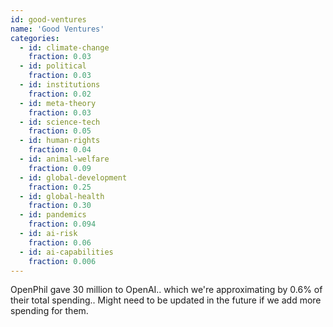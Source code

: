 ```yaml
---
id: good-ventures
name: 'Good Ventures'
categories:
  - id: climate-change
    fraction: 0.03
  - id: political
    fraction: 0.03
  - id: institutions
    fraction: 0.02
  - id: meta-theory
    fraction: 0.03
  - id: science-tech
    fraction: 0.05
  - id: human-rights
    fraction: 0.04
  - id: animal-welfare
    fraction: 0.09
  - id: global-development
    fraction: 0.25
  - id: global-health
    fraction: 0.30
  - id: pandemics
    fraction: 0.094
  - id: ai-risk
    fraction: 0.06
  - id: ai-capabilities
    fraction: 0.006
---
```


OpenPhil gave 30 million to OpenAI.. which we're approximating by 0.6% of their total spending.. Might need to be updated in the future if we add more spending for them.
